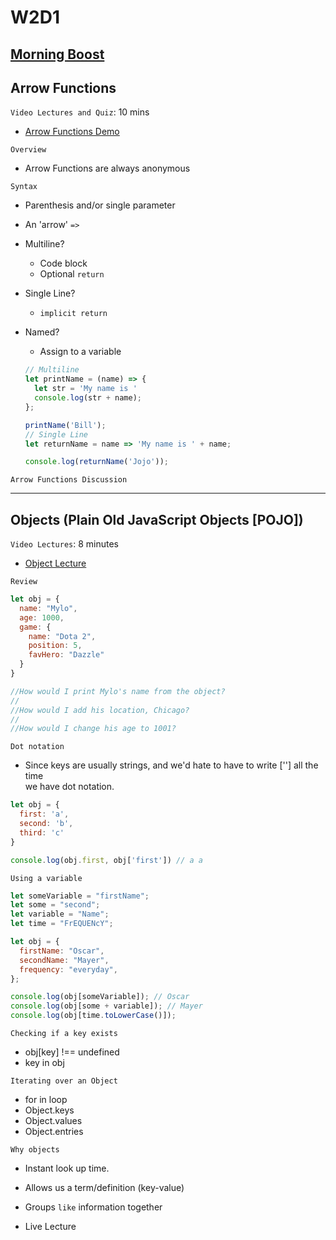 # W2D1

## [Morning Boost]

## Arrow Functions

`Video Lectures and Quiz`: 10 mins

- [Arrow Functions Demo]

`Overview`

- Arrow Functions are always anonymous

`Syntax`

- Parenthesis and/or single parameter
- An 'arrow' `=>`
- Multiline?
  - Code block
  - Optional `return`
- Single Line?
  - `implicit return`
- Named?
  - Assign to a variable

  ```js
  // Multiline
  let printName = (name) => {
    let str = 'My name is '
    console.log(str + name);
  };

  printName('Bill');
  // Single Line
  let returnName = name => 'My name is ' + name;

  console.log(returnName('Jojo'));

`Arrow Functions Discussion`

---
## Objects (Plain Old JavaScript Objects [POJO])
`Video Lectures`: 8 minutes

- [Object Lecture]

`Review`

```js
let obj = {
  name: "Mylo",
  age: 1000,
  game: {
    name: "Dota 2",
    position: 5,
    favHero: "Dazzle"
  }
}

//How would I print Mylo's name from the object?
//
//How would I add his location, Chicago?
//
//How would I change his age to 1001?
```

`Dot notation`

- Since keys are usually strings, and we'd hate to have to write [''] all the time\
we have dot notation.

```js
let obj = {
  first: 'a',
  second: 'b',
  third: 'c'
}

console.log(obj.first, obj['first']) // a a
```

`Using a variable`

```js
let someVariable = "firstName";
let some = "second";
let variable = "Name";
let time = "FrEQUENcY";

let obj = {
  firstName: "Oscar",
  secondName: "Mayer",
  frequency: "everyday",
};

console.log(obj[someVariable]); // Oscar
console.log(obj[some + variable]); // Mayer
console.log(obj[time.toLowerCase()]);
```

`Checking if a key exists`

- obj[key] !== undefined
- key in obj

`Iterating over an Object`

- for in loop
- Object.keys
- Object.values
- Object.entries

`Why objects`

- Instant look up time.
- Allows us a term/definition (key-value)
- Groups `like` information together



- Live Lecture

<!-- Links per cohort -->
[Morning Boost]: https://open.appacademy.io/learn/js-py---aug-2022-cohort-1-online/week-2---intro-to-javascript/monday-morning-boost
[Arrow Functions Demo]: https://open.appacademy.io/learn/js-py---aug-2022-cohort-1-online/week-2---objects--callbacks--scope--and-closure/arrow-functions-code-demo
[Arrow Functions Quiz]: https://open.appacademy.io/learn/js-py---aug-2022-cohort-1-online/week-2---objects--callbacks--scope--and-closure/arrow-functions-quiz
[Object Lecture]: https://open.appacademy.io/learn/js-py---aug-2022-cohort-1-online/week-2---objects--callbacks--scope--and-closure/object-lecture
[map Demo]: https://open.appacademy.io/learn/js-py---aug-2022-cohort-1-online/week-2---intro-to-javascript/map-demo
[filter Demo]: https://open.appacademy.io/learn/js-py---aug-2022-cohort-1-online/week-2---intro-to-javascript/filter-demo
[reduce Demo]: https://open.appacademy.io/learn/js-py---aug-2022-cohort-1-online/week-2---intro-to-javascript/reduce-demo

<!-- Constant Links -->
